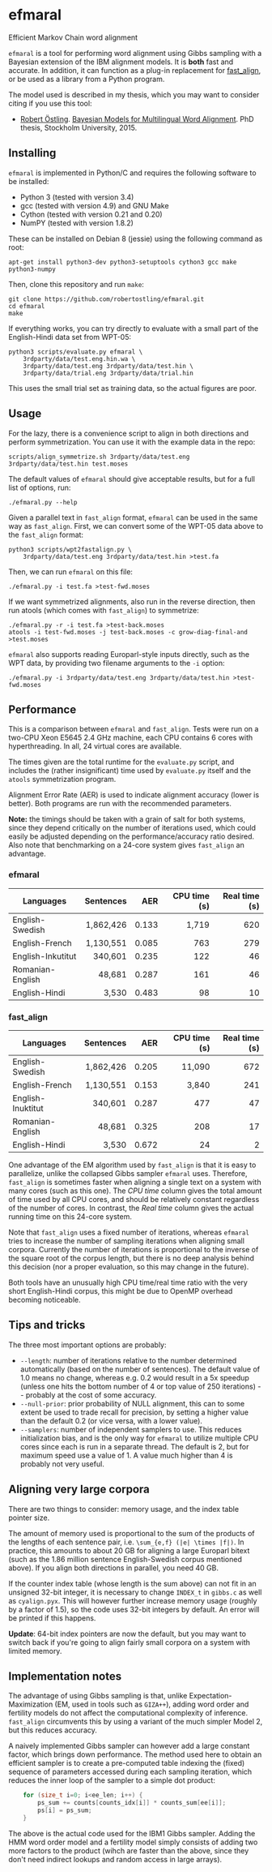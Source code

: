# efmaral
Efficient Markov Chain word alignment

`efmaral` is a tool for performing word alignment using Gibbs sampling with
a Bayesian extension of the IBM alignment models. It is **both** fast and
accurate. In addition, it can function as a plug-in replacement for
[fast_align](https://github.com/clab/fast_align), or be used as a library from
a Python program.

The model used is described in my thesis, which you may want to consider
citing if you use this tool:
* [Robert Östling](http://www.robos.org/). [Bayesian Models for Multilingual Word Alignment](http://urn.kb.se/resolve?urn=urn:nbn:se:su:diva-115541). PhD thesis, Stockholm University, 2015.


## Installing

`efmaral` is implemented in Python/C and requires the following software to be
installed:

 * Python 3 (tested with version 3.4)
 * gcc (tested with version 4.9) and GNU Make
 * Cython (tested with version 0.21 and 0.20)
 * NumPY (tested with version 1.8.2)

These can be installed on Debian 8 (jessie) using the following command as root:

    apt-get install python3-dev python3-setuptools cython3 gcc make python3-numpy

Then, clone this repository and run `make`:

    git clone https://github.com/robertostling/efmaral.git
    cd efmaral
    make

If everything works, you can try directly to evaluate with a small part of
the English-Hindi data set from WPT-05:

    python3 scripts/evaluate.py efmaral \
        3rdparty/data/test.eng.hin.wa \
        3rdparty/data/test.eng 3rdparty/data/test.hin \
        3rdparty/data/trial.eng 3rdparty/data/trial.hin

This uses the small trial set as training data, so the actual figures are
poor.


## Usage

For the lazy, there is a convenience script to align in both directions and
perform symmetrization. You can use it with the example data in the repo:

    scripts/align_symmetrize.sh 3rdparty/data/test.eng 3rdparty/data/test.hin test.moses

The default values of `efmaral` should give acceptable results, but for a full
list of options, run:

    ./efmaral.py --help

Given a parallel text in `fast_align` format, `efmaral` can be used in the same
way as `fast_align`. First, we can convert some of the WPT-05 data above to
the `fast_align` format:

    python3 scripts/wpt2fastalign.py \
        3rdparty/data/test.eng 3rdparty/data/test.hin >test.fa

Then, we can run `efmaral` on this file:

    ./efmaral.py -i test.fa >test-fwd.moses 

If we want symmetrized alignments, also run in the reverse direction, then run
atools (which comes with `fast_align`) to symmetrize:

    ./efmaral.py -r -i test.fa >test-back.moses
    atools -i test-fwd.moses -j test-back.moses -c grow-diag-final-and >test.moses

`efmaral` also supports reading Europarl-style inputs directly, such as the
WPT data, by providing two filename arguments to the `-i` option:

    ./efmaral.py -i 3rdparty/data/test.eng 3rdparty/data/test.hin >test-fwd.moses


## Performance

This is a comparison between `efmaral` and `fast_align`.
Tests were run on a two-CPU
Xeon E5645 2.4 GHz machine, each CPU contains 6 cores with hyperthreading.
In all, 24 virtual cores are available.

The times given are the total runtime for the `evaluate.py` script, and
includes the (rather insignificant) time used by `evaluate.py` itself and the
`atools` symmetrization program.

Alignment Error Rate (AER) is used to indicate alignment accuracy (lower is
better). Both programs are run with the recommended parameters.

**Note:** the timings should be taken with a grain of salt for both systems,
since they depend critically on the number of iterations used, which could
easily be adjusted depending on the performance/accuracy ratio desired. Also
note that benchmarking on a 24-core system gives `fast_align` an advantage.

### efmaral

| Languages | Sentences | AER | CPU time (s) | Real time (s) |
| --------- | ---------:| ---:| ------------:| -------------:|
| English-Swedish | 1,862,426 | 0.133 | 1,719 | 620 |
| English-French | 1,130,551 | 0.085 | 763 | 279 |
| English-Inkutitut | 340,601 | 0.235 | 122 | 46 |
| Romanian-English | 48,681 | 0.287 | 161 | 46 |
| English-Hindi | 3,530 | 0.483 | 98 | 10 |

### fast_align

| Languages | Sentences | AER | CPU time (s) | Real time (s) |
| --------- | ---------:| ---:| ------------:| -------------:|
| English-Swedish | 1,862,426 | 0.205 | 11,090 | 672 |
| English-French | 1,130,551 | 0.153 | 3,840 | 241 |
| English-Inuktitut | 340,601 | 0.287 | 477 | 47 |
| Romanian-English | 48,681 | 0.325 | 208 | 17 |
| English-Hindi | 3,530 | 0.672 | 24 | 2 |

One advantage of the EM algorithm used by `fast_align` is that it is easy to
parallelize, unlike the collapsed Gibbs sampler `efmaral` uses. Therefore,
`fast_align` is sometimes faster when aligning a single text on a system with
many cores (such as this one). The *CPU time* column gives the total amount of
time used by all CPU cores, and should be relatively constant regardless of
the number of cores. In contrast, the *Real time* column gives the actual
running time on this 24-core system.

Note that `fast_align` uses a fixed number of iterations, whereas `efmaral`
tries to increase the number of sampling iterations when aligning small
corpora. Currently the number of iterations is proportional to the inverse of
the square root of the corpus length, but there is no deep analysis behind
this decision (nor a proper evaluation, so this may change in the future).

Both tools have an unusually high CPU time/real time ratio with the very
short English-Hindi corpus, this might be due to OpenMP overhead becoming
noticeable.


## Tips and tricks

The three most important options are probably:

 * `--length`: number of iterations relative to the number determined
   automatically (based on the number of sentences). The default value of 1.0
   means no change, whereas e.g. 0.2 would result in a 5x speedup (unless one
   hits the bottom number of 4 or top value of 250 iterations) -- probably at
   the cost of some accuracy.
 * `--null-prior`: prior probability of NULL alignment, this can to some
   extent be used to trade recall for precision, by setting a higher value
   than the default 0.2 (or vice versa, with a lower value).
 * `--samplers`: number of independent samplers to use. This reduces
   initialization bias, and is the only way for `efmaral` to utilize multiple
   CPU cores since each is run in a separate thread. The default is 2, but for
   maximum speed use a value of 1. A value much higher than 4 is probably not
   very useful.


## Aligning very large corpora

There are two things to consider: memory usage, and the index table pointer
size.

The amount of memory used is proportional to the sum of the products of the
lengths of each sentence pair, i.e. `\sum_{e,f} (|e| \times |f|)`.
In practice, this amounts to about 20 GB for aligning a large Europarl bitext
(such as the 1.86 million sentence English-Swedish corpus mentioned above).
If you align both directions in parallel, you need 40 GB.

If the counter index table (whose length is the sum above) can not fit in an
unsigned 32-bit integer,
it is necessary to change `INDEX_t` in `gibbs.c` as well as `cyalign.pyx`.
This will however further increase memory usage (roughly by a factor of 1.5),
so the code uses 32-bit integers by default.
An error will be printed if this happens.

**Update**: 64-bit index pointers are now the default, but you may want to
switch back if you're going to align fairly small corpora on a system with
limited memory.


## Implementation notes

The advantage of using Gibbs sampling is that, unlike
Expectation-Maximization (EM, used in tools such as `GIZA++`),
adding word order and fertility models do not affect the
computational complexity of inference.
`fast_align` circumvents this by using a variant of the much simpler Model 2,
but this reduces accuracy.

A naively implemented Gibbs sampler can however add a large constant factor,
which brings down performance.
The method used here to obtain an efficient sampler is to create a pre-computed
table indexing the (fixed) sequence of parameters accessed during each sampling
iteration, which reduces the inner loop of the sampler to a simple dot
product:

```c
    for (size_t i=0; i<ee_len; i++) {
        ps_sum += counts[counts_idx[i]] * counts_sum[ee[i]];
        ps[i] = ps_sum;
    }
```

The above is the actual code used for the IBM1 Gibbs sampler. Adding the HMM
word order model and a fertility model simply consists of adding two more
factors to the product (wihch are faster than the above, since they don't need
indirect lookups and random access in large arrays).

